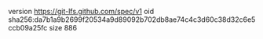 version https://git-lfs.github.com/spec/v1
oid sha256:da7b1a9b2699f20534a9d89092b702db8ae74c4c3d60c38d32c6e5ccb09a25fc
size 886
